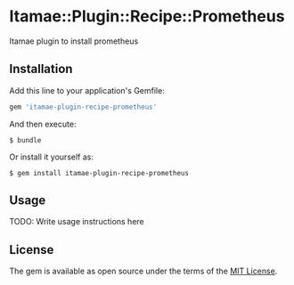 # Itamae::Plugin::Recipe::Prometheus

Itamae plugin to install prometheus

## Installation

Add this line to your application's Gemfile:

```ruby
gem 'itamae-plugin-recipe-prometheus'
```

And then execute:

    $ bundle

Or install it yourself as:

    $ gem install itamae-plugin-recipe-prometheus

## Usage

TODO: Write usage instructions here

## License

The gem is available as open source under the terms of the [MIT License](http://opensource.org/licenses/MIT).
